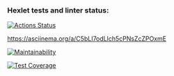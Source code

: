 ### Hexlet tests and linter status:
[![Actions Status](https://github.com/PolinaTsushko/frontend-project-46/actions/workflows/hexlet-check.yml/badge.svg)](https://github.com/PolinaTsushko/frontend-project-46/actions)

https://asciinema.org/a/C5bLI7odLlch5cPNsZcZPOxmE

[![Maintainability](https://api.codeclimate.com/v1/badges/6bad39f309d92e9ba8e7/maintainability)](https://codeclimate.com/github/PolinaTsushko/frontend-project-46/maintainability)

[![Test Coverage](https://api.codeclimate.com/v1/badges/6bad39f309d92e9ba8e7/test_coverage)](https://codeclimate.com/github/PolinaTsushko/frontend-project-46/test_coverage)